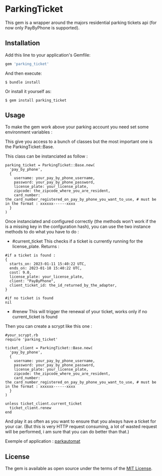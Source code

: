 # ParkingTicket

This gem is a wrapper around the majors residential parking tickets api (for now only PayByPhone is supported).

## Installation

Add this line to your application's Gemfile:

```ruby
gem 'parking_ticket'
```

And then execute:

    $ bundle install

Or install it yourself as:

    $ gem install parking_ticket

## Usage

To make the gem work above your parking account you need set some environment variables : 

This give you access to a bunch of classes but the most important one is the ParkingTicket::Base. 

This class can be instanciated as follow : 

```
parking_ticket = ParkingTicket::Base.new(
  'pay_by_phone',
  {
    username: your_pay_by_phone_username,
    password: your_pay_by_phone_password,
    license_plate: your_license_plate,
    zipcode: the_zipcode_where_you_are_resident,
    card_number: the_card_number_registered_on_pay_by_phone_you_want_to_use, # must be in the format : xxxxxx------xxxx
  }
)
```

Once instanciated and configured correctly (the methods won't work if the is a missing key in the confguration hash), you can use the two instance methods to do what you have to do : 

- #current_ticket
This checks if a ticket is currently running for the license_plate. 
Returns :
```
#if a ticket is found : 
{
  starts_on: 2023-01-11 15:40:22 UTC,
  ends_on: 2023-01-18 15:40:22 UTC,
  cost: 9.0,
  license_plate: your_license_plate,
  client: "PayByPhone",
  client_ticket_id: the_id_returned_by_the_adapter,
}

#if no ticket is found
nil
```

- #renew
This will trigger the renewal of your ticket, works only if no current_ticket is found

Then you can create a scrypt like this one :

```
#your_scrypt.rb
require 'parking_ticket'

ticket_client = ParkingTicket::Base.new(
  'pay_by_phone',
  {
    username: your_pay_by_phone_username,
    password: your_pay_by_phone_password,
    license_plate: your_license_plate,
    zipcode: the_zipcode_where_you_are_resident,
    card_number: the_card_number_registered_on_pay_by_phone_you_want_to_use, # must be in the format : xxxxxx------xxxx
  }
)

unless ticket_client.current_ticket
  ticket_client.renew
end

```

And play it as often as you want to ensure that you always have a ticket for your car.
(But this is very HTTP request consuming, a lot of wasted request will be performed, i am sure that you can do better than that.)

Exemple of application : [parkautomat](https://github.com/troptropcontent/parkautomat)


## License

The gem is available as open source under the terms of the [MIT License](https://opensource.org/licenses/MIT).
